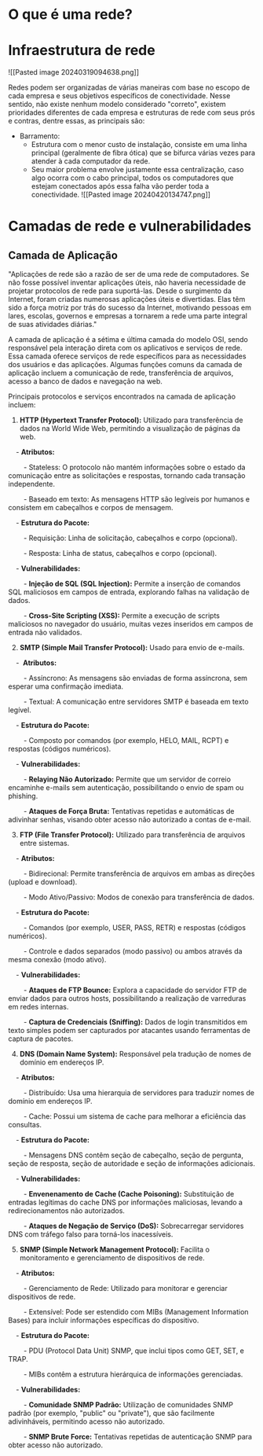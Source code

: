 # O que é uma rede?

  

# Infraestrutura de rede
![[Pasted image 20240319094638.png]]

Redes podem ser organizadas de várias maneiras com base no escopo de cada empresa e seus objetivos específicos de conectividade. Nesse sentido, não existe nenhum modelo considerado "correto", existem prioridades diferentes de cada empresa e estruturas de rede com seus prós e contras, dentre essas, as principais são:
- Barramento:
	- Estrutura com o menor custo de instalação, consiste em uma linha principal (geralmente de fibra ótica) que se bifurca várias vezes para atender à cada computador da rede.
	- Seu maior problema envolve justamente essa centralização, caso algo ocorra com o cabo principal, todos os computadores que estejam conectados após essa falha vão perder toda a conectividade.
	 ![[Pasted image 20240420134747.png]]
  

# Camadas de rede e vulnerabilidades

  

## Camada de Aplicação

"Aplicações de rede são a razão de ser de uma rede de computadores. Se não fosse possível inventar aplicações úteis, não haveria necessidade de projetar protocolos de rede para suportá-las. Desde o surgimento da Internet, foram criadas numerosas aplicações úteis e divertidas. Elas têm sido a força motriz por trás do sucesso da Internet, motivando pessoas em lares, escolas, governos e empresas a tornarem a rede uma parte integral de suas atividades diárias."

  

A camada de aplicação é a sétima e última camada do modelo OSI, sendo responsável pela interação direta com os aplicativos e serviços de rede. Essa camada oferece serviços de rede específicos para as necessidades dos usuários e das aplicações. Algumas funções comuns da camada de aplicação incluem a comunicação de rede, transferência de arquivos, acesso a banco de dados e navegação na web.

  

Principais protocolos e serviços encontrados na camada de aplicação incluem:

  

1. **HTTP (Hypertext Transfer Protocol):** Utilizado para transferência de dados na World Wide Web, permitindo a visualização de páginas da web.

    - **Atributos:**

        - Stateless: O protocolo não mantém informações sobre o estado da comunicação entre as solicitações e respostas, tornando cada transação independente.

        - Baseado em texto: As mensagens HTTP são legíveis por humanos e consistem em cabeçalhos e corpos de mensagem.

    - **Estrutura do Pacote:**

        - Requisição: Linha de solicitação, cabeçalhos e corpo (opcional).

        - Resposta: Linha de status, cabeçalhos e corpo (opcional).

    - **Vulnerabilidades:**

        - **Injeção de SQL (SQL Injection):** Permite a inserção de comandos SQL maliciosos em campos de entrada, explorando falhas na validação de dados.

        - **Cross-Site Scripting (XSS):** Permite a execução de scripts maliciosos no navegador do usuário, muitas vezes inseridos em campos de entrada não validados.

2. **SMTP (Simple Mail Transfer Protocol):** Usado para envio de e-mails.

    -  **Atributos:**

        - Assíncrono: As mensagens são enviadas de forma assíncrona, sem esperar uma confirmação imediata.

        - Textual: A comunicação entre servidores SMTP é baseada em texto legível.

    - **Estrutura do Pacote:**

        - Composto por comandos (por exemplo, HELO, MAIL, RCPT) e respostas (códigos numéricos).

    - **Vulnerabilidades:**

        - **Relaying Não Autorizado:** Permite que um servidor de correio encaminhe e-mails sem autenticação, possibilitando o envio de spam ou phishing.

        - **Ataques de Força Bruta:** Tentativas repetidas e automáticas de adivinhar senhas, visando obter acesso não autorizado a contas de e-mail.

3. **FTP (File Transfer Protocol):** Utilizado para transferência de arquivos entre sistemas.

    - **Atributos:**

        - Bidirecional: Permite transferência de arquivos em ambas as direções (upload e download).

        - Modo Ativo/Passivo: Modos de conexão para transferência de dados.

    - **Estrutura do Pacote:**

        - Comandos (por exemplo, USER, PASS, RETR) e respostas (códigos numéricos).

        - Controle e dados separados (modo passivo) ou ambos através da mesma conexão (modo ativo).

    - **Vulnerabilidades:**

        - **Ataques de FTP Bounce:** Explora a capacidade do servidor FTP de enviar dados para outros hosts, possibilitando a realização de varreduras em redes internas.

        - **Captura de Credenciais (Sniffing):** Dados de login transmitidos em texto simples podem ser capturados por atacantes usando ferramentas de captura de pacotes.

4. **DNS (Domain Name System):** Responsável pela tradução de nomes de domínio em endereços IP.

    - **Atributos:**

        - Distribuído: Usa uma hierarquia de servidores para traduzir nomes de domínio em endereços IP.

        - Cache: Possui um sistema de cache para melhorar a eficiência das consultas.

    - **Estrutura do Pacote:**

        - Mensagens DNS contêm seção de cabeçalho, seção de pergunta, seção de resposta, seção de autoridade e seção de informações adicionais.

    - **Vulnerabilidades:**

        - **Envenenamento de Cache (Cache Poisoning):** Substituição de entradas legítimas do cache DNS por informações maliciosas, levando a redirecionamentos não autorizados.

        - **Ataques de Negação de Serviço (DoS):** Sobrecarregar servidores DNS com tráfego falso para torná-los inacessíveis.

5. **SNMP (Simple Network Management Protocol):** Facilita o monitoramento e gerenciamento de dispositivos de rede.

    - **Atributos:**

        - Gerenciamento de Rede: Utilizado para monitorar e gerenciar dispositivos de rede.

        - Extensível: Pode ser estendido com MIBs (Management Information Bases) para incluir informações específicas do dispositivo.

    - **Estrutura do Pacote:**

        - PDU (Protocol Data Unit) SNMP, que inclui tipos como GET, SET, e TRAP.

        - MIBs contêm a estrutura hierárquica de informações gerenciadas.

    - **Vulnerabilidades:**

        - **Comunidade SNMP Padrão:** Utilização de comunidades SNMP padrão (por exemplo, "public" ou "private"), que são facilmente adivinháveis, permitindo acesso não autorizado.

        - **SNMP Brute Force:** Tentativas repetidas de autenticação SNMP para obter acesso não autorizado.
